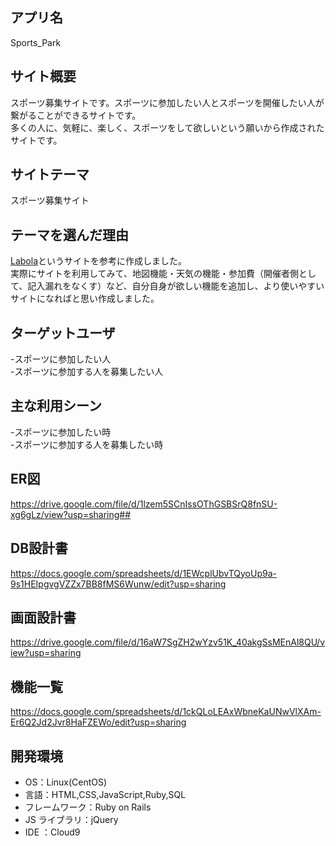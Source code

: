 ## アプリ名
Sports_Park

## サイト概要
スポーツ募集サイトです。スポーツに参加したい人とスポーツを開催したい人が繋がることができるサイトです。  
多くの人に、気軽に、楽しく、スポーツをして欲しいという願いから作成されたサイトです。
 
## サイトテーマ
スポーツ募集サイト

## テーマを選んだ理由
[Labola](https://labola.jp/)というサイトを参考に作成しました。    
実際にサイトを利用してみて、地図機能・天気の機能・参加費（開催者側として、記入漏れをなくす）など、自分自身が欲しい機能を追加し、より使いやすいサイトになればと思い作成しました。

## ターゲットユーザ
-スポーツに参加したい人  
-スポーツに参加する人を募集したい人

## 主な利用シーン
-スポーツに参加したい時  
-スポーツに参加する人を募集したい時

## ER図
https://drive.google.com/file/d/1lzem5SCnIssOThGSBSrQ8fnSU-xg6gLz/view?usp=sharing##
## DB設計書
https://docs.google.com/spreadsheets/d/1EWcplUbvTQyoUp9a-9s1HEIpgvgVZZx7BB8fMS6Wunw/edit?usp=sharing
## 画面設計書
https://drive.google.com/file/d/16aW7SgZH2wYzv51K_40akgSsMEnAl8QU/view?usp=sharing

## 機能一覧
<https://docs.google.com/spreadsheets/d/1ckQLoLEAxWbneKaUNwVlXAm-Er6Q2Jd2Jvr8HaFZEWo/edit?usp=sharing>

## 開発環境
- OS：Linux(CentOS)
- 言語：HTML,CSS,JavaScript,Ruby,SQL
- フレームワーク：Ruby on Rails
- JS ライブラリ：jQuery
- IDE ：Cloud9
